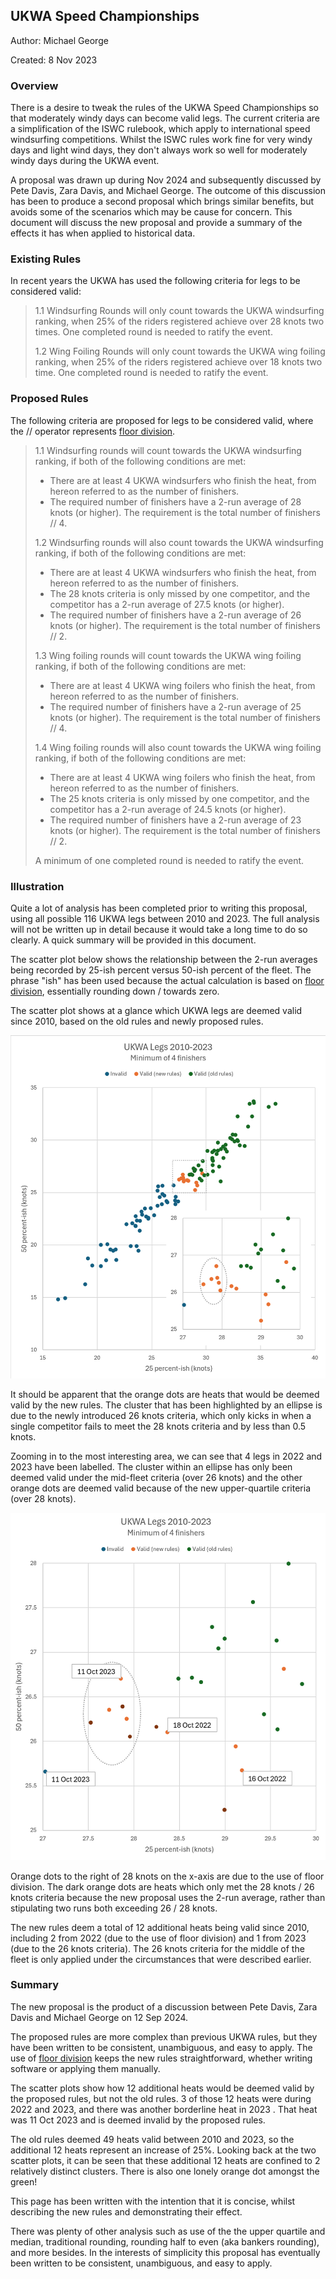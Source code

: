 ## UKWA Speed Championships

Author: Michael George

Created: 8 Nov 2023



### Overview

There is a desire to tweak the rules of the UKWA Speed Championships so that moderately windy days can become valid legs. The current criteria are a simplification of the ISWC rulebook, which apply to international speed windsurfing competitions. Whilst the ISWC rules work fine for very windy days and light wind days, they don't always work so well for moderately windy days during the UKWA event.

A proposal was drawn up during Nov 2024 and subsequently discussed by Pete Davis, Zara Davis, and Michael George. The outcome of this discussion has been to produce a second proposal which brings similar benefits, but avoids some of the scenarios which may be cause for concern. This document will discuss the new proposal and provide a summary of the effects it has when applied to historical data.



### Existing Rules

In recent years the UKWA has used the following criteria for legs to be considered valid:

> 1.1 Windsurfing Rounds will only count towards the UKWA windsurfing ranking, when 25% of the riders registered achieve over 28 knots two times. One completed round is needed to ratify the event.
>
> 1.2 Wing Foiling Rounds will only count towards the UKWA wing foiling ranking, when 25% of the riders registered achieve over 18 knots two time. One completed round is needed to ratify the event.



### Proposed Rules

The following criteria are proposed for legs to be considered valid, where the // operator represents [floor division](https://www.designgurus.io/answers/detail/what-is-floor-division).

> 1.1 Windsurfing rounds will count towards the UKWA windsurfing ranking, if both of the following conditions are met:
>
> - There are at least 4 UKWA windsurfers who finish the heat, from hereon referred to as the number of finishers.
> - The required number of finishers have a 2-run average of 28 knots (or higher). The requirement is the total number of finishers // 4.
>
> 1.2 Windsurfing rounds will also count towards the UKWA windsurfing ranking, if both of the following conditions are met:
>
> - There are at least 4 UKWA windsurfers who finish the heat, from hereon referred to as the number of finishers.
> - The 28 knots criteria is only missed by one competitor, and the competitor has a 2-run average of 27.5 knots (or higher).
> - The required number of finishers have a 2-run average of 26 knots (or higher). The requirement is the total number of finishers // 2.
>
> 1.3 Wing foiling rounds will count towards the UKWA wing foiling ranking, if both of the following conditions are met:
>
> - There are at least 4 UKWA wing foilers who finish the heat, from hereon referred to as the number of finishers.
> - The required number of finishers have a 2-run average of 25 knots (or higher). The requirement is the total number of finishers // 4.
>
> 1.4 Wing foiling rounds will also count towards the UKWA wing foiling ranking, if both of the following conditions are met:
>
> - There are at least 4 UKWA wing foilers who finish the heat, from hereon referred to as the number of finishers.
> - The 25 knots criteria is only missed by one competitor, and the competitor has a 2-run average of 24.5 knots (or higher).
> - The required number of finishers have a 2-run average of 23 knots (or higher). The requirement is the total number of finishers // 2.
>
> A minimum of one completed round is needed to ratify the event.



### Illustration

Quite a lot of analysis has been completed prior to writing this proposal, using all possible 116 UKWA legs between 2010 and 2023. The full analysis will not be written up in detail because it would take a long time to do so clearly. A quick summary will be provided in this document.

The scatter plot below shows the relationship between the 2-run averages being recorded by 25-ish percent versus 50-ish percent of the fleet. The phrase "ish" has been used because the actual calculation is based on [floor division](https://www.designgurus.io/answers/detail/what-is-floor-division), essentially rounding down / towards zero.

The scatter plot shows at a glance which UKWA legs are deemed valid since 2010, based on the old rules and newly proposed rules.

![overview](img/overview.png)

It should be apparent that the orange dots are heats that would be deemed valid by the new rules. The cluster that has been highlighted by an ellipse is due to the newly introduced 26 knots criteria, which only kicks in when a single competitor fails to meet the 28 knots criteria and by less than 0.5 knots.

Zooming in to the most interesting area, we can see that 4 legs in 2022 and 2023 have been labelled. The cluster within an ellipse has only been deemed valid under the mid-fleet criteria (over 26 knots) and the other orange dots are deemed valid because of the new upper-quartile criteria (over 28 knots).

![zoom](img/zoom.png)



Orange dots to the right of 28 knots on the x-axis are due to the use of floor division. The dark orange dots are heats which only met the 28 knots / 26 knots criteria because the new proposal uses the 2-run average, rather than stipulating two runs both exceeding 26 / 28 knots.

The new rules deem a total of 12 additional heats being valid since 2010, including 2 from 2022 (due to the use of floor division) and 1 from 2023 (due to the 26 knots criteria). The 26 knots criteria for the middle of the fleet is only applied under the circumstances that were described earlier.



### Summary

The new proposal is the product of a discussion between Pete Davis, Zara Davis and Michael George on 12 Sep 2024.

The proposed rules are more complex than previous UKWA rules, but they have been written to be consistent, unambiguous, and easy to apply. The use of [floor division](https://www.designgurus.io/answers/detail/what-is-floor-division) keeps the new rules straightforward, whether writing software or applying them manually.

The scatter plots show how 12 additional heats would be deemed valid by the proposed rules, but not the old rules. 3 of those 12 heats were during 2022 and 2023, and there was another borderline heat in 2023 . That heat was 11 Oct 2023 and is deemed invalid by the proposed rules.

The old rules deemed 49 heats valid between 2010 and 2023, so the additional 12 heats represent an increase of 25%. Looking back at the two scatter plots, it can be seen that these additional 12 heats are confined to 2 relatively distinct clusters. There is also one lonely orange dot amongst the green!

This page has been written with the intention that it is concise, whilst describing the new rules and demonstrating their effect.

There was plenty of other analysis such as use of the the upper quartile and median, traditional rounding, rounding half to even (aka bankers rounding), and more besides. In the interests of simplicity this proposal has eventually been written to be consistent, unambiguous, and easy to apply.
